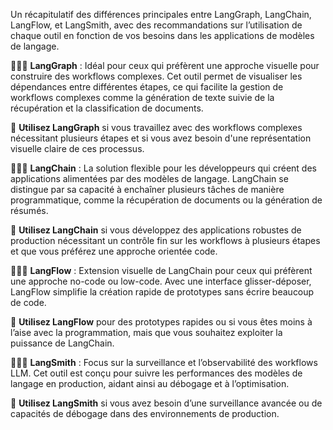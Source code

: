 Un récapitulatif des différences principales entre LangGraph, LangChain, LangFlow, et LangSmith, avec des recommandations sur l’utilisation de chaque outil en fonction de vos besoins dans les applications de modèles de langage.

👨🏽‍💻 **LangGraph** : Idéal pour ceux qui préfèrent une approche visuelle pour construire des workflows complexes. Cet outil permet de visualiser les dépendances entre différentes étapes, ce qui facilite la gestion de workflows complexes comme la génération de texte suivie de la récupération et la classification de documents.

🔑 **Utilisez LangGraph** si vous travaillez avec des workflows complexes nécessitant plusieurs étapes et si vous avez besoin d'une représentation visuelle claire de ces processus.

👨🏽‍💻 **LangChain** : La solution flexible pour les développeurs qui créent des applications alimentées par des modèles de langage. LangChain se distingue par sa capacité à enchaîner plusieurs tâches de manière programmatique, comme la récupération de documents ou la génération de résumés.

🔑 **Utilisez LangChain** si vous développez des applications robustes de production nécessitant un contrôle fin sur les workflows à plusieurs étapes et que vous préférez une approche orientée code.

👨🏽‍💻 **LangFlow** : Extension visuelle de LangChain pour ceux qui préfèrent une approche no-code ou low-code. Avec une interface glisser-déposer, LangFlow simplifie la création rapide de prototypes sans écrire beaucoup de code.

🔑 **Utilisez LangFlow** pour des prototypes rapides ou si vous êtes moins à l’aise avec la programmation, mais que vous souhaitez exploiter la puissance de LangChain.

👨🏽‍💻 **LangSmith** : Focus sur la surveillance et l’observabilité des workflows LLM. Cet outil est conçu pour suivre les performances des modèles de langage en production, aidant ainsi au débogage et à l’optimisation.

🔑 **Utilisez LangSmith** si vous avez besoin d’une surveillance avancée ou de capacités de débogage dans des environnements de production.
